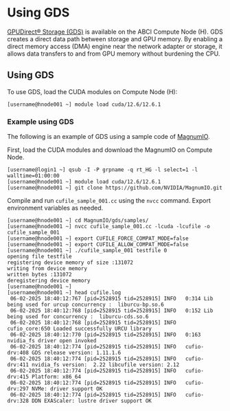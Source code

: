 
# Using GDS

[GPUDirect&reg; Storage (GDS)](https://developer.nvidia.com/gpudirect-storage) is available on the ABCI Compute Node (H).
GDS creates a direct data path between storage and GPU memory. By enabling a direct memory access (DMA) engine near the network adapter or storage, it allows data transfers to and from GPU memory without burdening the CPU.


## Using GDS

To use GDS, load the CUDA modules on Compute Node (H):

```
[username@hnode001 ~] module load cuda/12.6/12.6.1
```


### Example using GDS

The following is an example of GDS using a sample code of [MagnumIO](https://github.com/NVIDIA/MagnumIO).

First, load the CUDA modules and download the MagnumIO on Compute Node.

```
[username@login1 ~] qsub -I -P grpname -q rt_HG -l select=1 -l walltime=01:00:00
[username@hnode001 ~] module load cuda/12.6/12.6.1
[username@hnode001 ~] git clone https://github.com/NVIDIA/MagnumIO.git
```

Compile and run `cufile_sample_001.cc` using the `nvcc` command. Export environment variables as needed.

```
[username@hnode001 ~] cd MagnumIO/gds/samples/
[username@hnode001 ~] nvcc cufile_sample_001.cc -lcuda -lcufile -o cufile_sample_001
[username@hnode001 ~] export CUFILE_FORCE_COMPAT_MODE=false
[username@hnode001 ~] export CUFILE_ALLOW_COMPAT_MODE=false
[username@hnode001 ~] ./cufile_sample_001 testfile 0
opening file testfile
registering device memory of size :131072
writing from device memory
written bytes :131072
deregistering device memory
[username@hnode001 ~]
[username@hnode001 ~] head cufile.log
 06-02-2025 18:40:12:767 [pid=2528915 tid=2528915] INFO   0:314 Lib being used for urcup concurrency :  liburcu-bp.so.6
 06-02-2025 18:40:12:768 [pid=2528915 tid=2528915] INFO   0:152 Lib being used for concurrency :  liburcu-cds.so.6
 06-02-2025 18:40:12:768 [pid=2528915 tid=2528915] INFO   cufio_core:650 Loaded successfully URCU library
 06-02-2025 18:40:12:770 [pid=2528915 tid=2528915] INFO   0:163 nvidia_fs driver open invoked
 06-02-2025 18:40:12:774 [pid=2528915 tid=2528915] INFO   cufio-drv:408 GDS release version: 1.11.1.6
 06-02-2025 18:40:12:774 [pid=2528915 tid=2528915] INFO   cufio-drv:411 nvidia_fs version:  2.22 libcufile version: 2.12
 06-02-2025 18:40:12:774 [pid=2528915 tid=2528915] INFO   cufio-drv:415 Platform: x86_64
 06-02-2025 18:40:12:774 [pid=2528915 tid=2528915] INFO   cufio-drv:297 NVMe: driver support OK
 06-02-2025 18:40:12:774 [pid=2528915 tid=2528915] INFO   cufio-drv:328 DDN EXAScaler: lustre driver support OK
```

